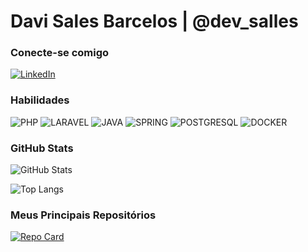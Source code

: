# Davi Sales Barcelos | @dev_salles

### Conecte-se comigo
[![LinkedIn](https://img.shields.io/badge/LinkedIn-DDE392?style=for-the-badge&logo=linkedin&logoColor=7D8570)](https://www.linkedin.com/in/thesalles/)


### Habilidades
![PHP](https://img.shields.io/badge/PHP-DDE392?style=for-the-badge&logo=PHP&logoColor=504B3A)
![LARAVEL](https://img.shields.io/badge/Laravel-DDE392?style=for-the-badge&logo=laravel&logoColor=504B3A)
![JAVA](https://img.shields.io/badge/Java-DDE392?style=for-the-badge&logo=java&logoColor=504B3A)
![SPRING](https://img.shields.io/badge/Spring-DDE392?style=for-the-badge&logo=spring&logoColor=504B3A)
![POSTGRESQL](https://img.shields.io/badge/PostgreSQL-DDE392?style=for-the-badge&logo=postgresql&logoColor=504B3A)
![DOCKER](https://img.shields.io/badge/Docker-DDE392?style=for-the-badge&logo=docker&logoColor=504B3A)

### GitHub Stats

![GitHub Stats](https://github-readme-stats.vercel.app/api?username=dev-salles&theme=transparent&bg_color=DDE392&border_color=AFBE8F&show_icons=true&icon_color=504B3A&title_color=504B3A&text_color=000&hide_title=true&hide=stars) 

![Top Langs](https://github-readme-stats-git-masterrstaa-rickstaa.vercel.app/api/top-langs/?username=dev-salles&layout=compact&bg_color=DDE392&border_color=AFBE8F&title_color=000&text_color=504B3A)

### Meus Principais Repositórios

[![Repo Card](https://github-readme-stats.vercel.app/api/pin/?username=dev-salles&repo=accorde&bg_color=DDE392&border_color=AFBE8F&show_icons=true&icon_color=646F58&title_color=000&text_color=000)](https://github.com/dev-salles/Accorde)

